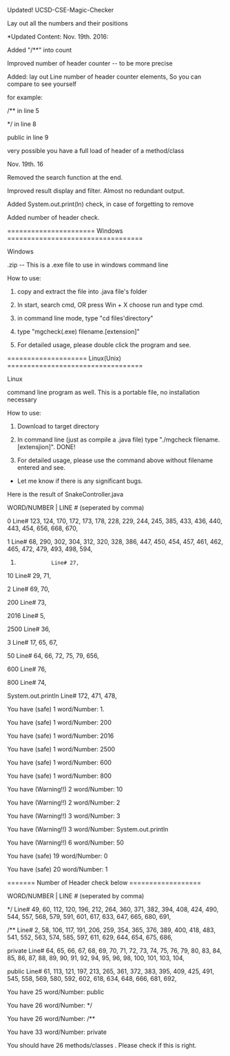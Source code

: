 Updated! UCSD-CSE-Magic-Checker

Lay out all the numbers and their positions

*Updated Content:
Nov. 19th. 2016:

Added "/**" into count

Improved number of header counter -- to be more precise

Added: lay out Line number of header counter elements, So you can compare to see yourself

for example:

/** in line 5

*/ in line 8

public in line 9

very possible you have a full load of header of a method/class

Nov. 19th. 16

Removed the search function at the end.

Improved result display and filter. Almost no redundant output.

Added System.out.print(ln) check, in case of forgetting to remove

Added number of header check.

====================== Windows ==================================

Windows

.zip -- This is a .exe file to use in windows command line

How to use:

1. copy and extract the file into .java file's folder

2. In start, search cmd, OR press Win + X choose run and type cmd.

3. in command line mode, type "cd files'directory"

4. type "mgcheck(.exe) filename.[extension]"

5. For detailed usage, please double click the program and see.

==================== Linux(Unix) ==================================
  
Linux

command line program as well. This is a portable file, no installation necessary

How to use:

1. Download to target directory

2. In command line (just as compile a .java file) type "./mgcheck filename.[extensjion]". DONE!

3. For detailed usage, please use the command above without filename entered and see.

* Let me know if there is any significant bugs.


Here is the result of SnakeController.java

WORD/NUMBER    |  LINE # (seperated by comma)

0                 Line# 123, 124, 170, 172, 173, 178, 228, 229, 244, 245, 385, 433, 436, 440, 443, 454, 656, 668, 670,

1                 Line# 68, 290, 302, 304, 312, 320, 328, 386, 447, 450, 454, 457, 461, 462, 465, 472, 479, 493, 498, 594,

1.                Line# 27,

10                Line# 29, 71,

2                 Line# 69, 70,

200               Line# 73,

2016              Line# 5,

2500              Line# 36,

3                 Line# 17, 65, 67,

50                Line# 64, 66, 72, 75, 79, 656,

600               Line# 76,

800               Line# 74,

System.out.println                Line# 172, 471, 478,

You have (safe) 1         word/Number: 1.

You have (safe) 1         word/Number: 200

You have (safe) 1         word/Number: 2016

You have (safe) 1         word/Number: 2500

You have (safe) 1         word/Number: 600

You have (safe) 1         word/Number: 800

You have (Warning!!) 2    word/Number: 10

You have (Warning!!) 2    word/Number: 2

You have (Warning!!) 3    word/Number: 3

You have (Warning!!) 3    word/Number: System.out.println

You have (Warning!!) 6    word/Number: 50

You have (safe) 19        word/Number: 0

You have (safe) 20        word/Number: 1

======= Number of Header check below ==================

WORD/NUMBER    |  LINE # (seperated by comma)

*/		  Line# 49, 60, 112, 120, 196, 212, 264, 360, 371, 382, 394, 408, 424, 490, 544, 557, 568, 579, 591, 601, 617, 633, 647, 665, 680, 691, 

/**		  Line# 2, 58, 106, 117, 191, 206, 259, 354, 365, 376, 389, 400, 418, 483, 541, 552, 563, 574, 585, 597, 611, 629, 644, 654, 675, 686, 

private		  Line# 64, 65, 66, 67, 68, 69, 70, 71, 72, 73, 74, 75, 76, 79, 80, 83, 84, 85, 86, 87, 88, 89, 90, 91, 92, 94, 95, 96, 98, 100, 101, 103, 104, 

public		  Line# 61, 113, 121, 197, 213, 265, 361, 372, 383, 395, 409, 425, 491, 545, 558, 569, 580, 592, 602, 618, 634, 648, 666, 681, 692, 


You have 25	  word/Number: public

You have 26	  word/Number: */

You have 26	  word/Number: /**

You have 33	  word/Number: private

You should have 26 methods/classes . Please check if this is right.

